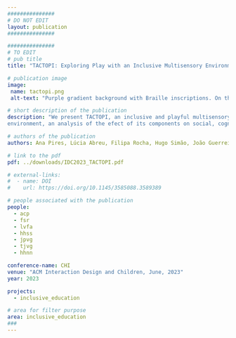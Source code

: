```yaml
---
###############
# DO NOT EDIT
layout: publication
###############

###############
# TO EDIT
# pub title
title: "TACTOPI: Exploring Play with an Inclusive Multisensory Environment for Children with Mixed-Visual Abilities"

# publication image
image:
 name: tactopi.png
 alt-text: "Purple gradient background with Braille inscriptions. On the left, two children using the helm, followed by a drawing of the robot, then a photo of children using TACTOPI during the activity. On the right, a child with a speech balloon "It seems to be a star", a blue 3D printed turtle with a speech balloon "I'm the turtle". On the bottom right, the turtle challenge card." # provide a short description for the image #a11y

# short description of the publication
description: "We present TACTOPI, an inclusive and playful multisensory environment that leverages tangible interaction and a robot as the main character. We investigate how TACTOPI supports play in 10 dyads of children with mixed visual abilities. We also contribute with a playful multisensory
environment, an analysis of the efect of its components on social, cognitive, and inclusive play, and design considerations for inclusive multisensory environments that prioritize play."

# authors of the publication
authors: Ana Pires, Lúcia Abreu, Filipa Rocha, Hugo Simão, João Guerreiro, Tiago Guerreiro, Hugo Nicolau

# link to the pdf
pdf: ../downloads/IDC2023_TACTOPI.pdf

# external-links:
#  - name: DOI
#    url: https://doi.org/10.1145/3585088.3589389

# people associated with the publication
people:
  - acp
  - fsr
  - lvfa
  - hhss
  - jpvg
  - tjvg
  - hhnn

conference-name: CHI
venue: "ACM Interaction Design and Children, June, 2023"
year: 2023

projects:
  - inclusive_education

# area for filter purpose
area: inclusive_education
###
---
```

